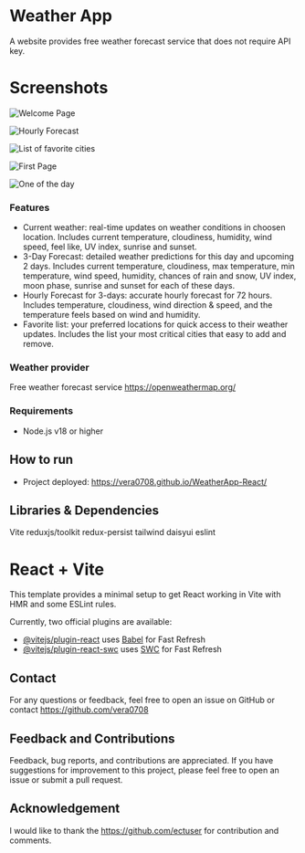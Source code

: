 # Weather App

A website provides free weather forecast service that does not require API key. 

# Screenshots
![Welcome Page](<Снимок экрана 2024-10-30 153750.png>)

![Hourly Forecast](<Снимок экрана hourly.png>) 

![List of favorite cities](<Снимок экрана favorite.png>) 

![First Page](<Снимок экрана full.png>)

![One of the day](<Снимок экрана one.png>)
### Features

- Current weather: real-time updates on weather conditions in choosen location. Includes current temperature, cloudiness, humidity, wind speed, feel like, UV index, sunrise and sunset.
- 3-Day Forecast: detailed weather predictions for this day and upcoming 2 days.  Includes current temperature, cloudiness, max temperature, min temperature, wind speed, humidity, chances of rain and snow, UV index, moon phase, sunrise and sunset for each of these days.
- Hourly Forecast for 3-days: accurate hourly forecast for 72 hours. Includes temperature, cloudiness, wind direction & speed, and the temperature feels based on wind and humidity.
- Favorite list: your preferred locations for quick access to their weather updates. Includes the list your most critical cities that easy to add and remove.

### Weather provider 
Free weather forecast service
https://openweathermap.org/

### Requirements
- Node.js v18 or higher

## How to run 
- Project deployed: https://vera0708.github.io/WeatherApp-React/

## Libraries & Dependencies

Vite
reduxjs/toolkit
redux-persist
tailwind
daisyui
eslint

# React + Vite

This template provides a minimal setup to get React working in Vite with HMR and some ESLint rules.

Currently, two official plugins are available:

- [@vitejs/plugin-react](https://github.com/vitejs/vite-plugin-react/blob/main/packages/plugin-react/README.md) uses [Babel](https://babeljs.io/) for Fast Refresh
- [@vitejs/plugin-react-swc](https://github.com/vitejs/vite-plugin-react-swc) uses [SWC](https://swc.rs/) for Fast Refresh
  
## Contact
For any questions or feedback, feel free to open an issue on GitHub or contact https://github.com/vera0708

## Feedback and Contributions
Feedback, bug reports, and contributions are appreciated. If you have suggestions for improvement to this project, please feel free to open an issue or submit a pull request.

## Acknowledgement
I would like to thank the https://github.com/ectuser for contribution and comments.
